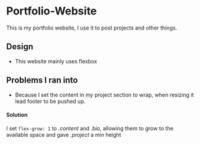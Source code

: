 # Portfolio-Website
This is my portfolio website, I use it to post projects and other things.
## Design
- This website mainly uses flexbox
## Problems I ran into
- Because I set the content in my project section to wrap, when resizing it lead footer to be pushed up.
#### Solution
I set `flex-grow: 1` to *.content* and *.bio*, allowing them to grow to the available space and gave *.project* a min height